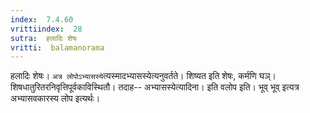 ```yaml
---
index:  7.4.60
vrittiindex:  28
sutra:  हलादिः शेषः
vritti:  balamanorama 
---
```


हलादिः शेषः। `अत्र लोपोऽभ्यासस्ये`त्यस्मादभ्यासस्येत्यनुवर्तते। शिष्यत इति शेषः, कर्मणि घञ्। शिषधातुरितरनिवृत्तिपूर्वकाविस्थितौ। तदाह-- अभ्यासस्येत्यादिना। इति वलोप इति। भूव् भूव् इत्यत्र अभ्यासवकारस्य लोप इत्यर्थः। 

